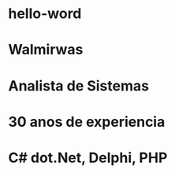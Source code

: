 # hello-word
# Walmirwas
# Analista  de Sistemas
# 30 anos de experiencia
# C# dot.Net, Delphi, PHP
